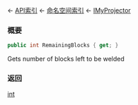 ← [API索引](Api-Index) ← [命名空间索引](Namespace-Index) ← [IMyProjector](Sandbox.ModAPI.Ingame.IMyProjector)

### 概要

```csharp
public int RemainingBlocks { get; }
```

Gets number of blocks left to be welded

### 返回

[int](https://docs.microsoft.com/en-us/dotnet/api/System.Int32?view=netframework-4.6)

